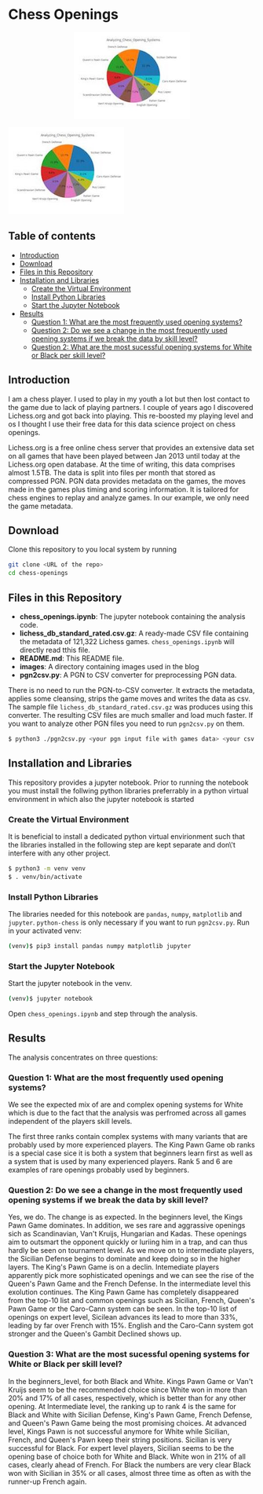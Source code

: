 # Chess Openings

<p align="center">
  <img src="images/Analyzing_Chess_Opening_Systems.jpg?raw=true"/>
</p>

![Analyzing Chess Opening Systems](images/Analyzing_Chess_Opening_Systems.jpg)

## Table of contents

- [Introduction](#Introduction)
- [Download](#Download)
- [Files in this Repository](#Files-in-this-Repository)
- [Installation and Libraries](#Installation-and-Libraries)
  - [Create the Virtual Environment](#Create-the-Virtual-Environment)
  - [Install Python Libraries](#Install-Python-Libraries)
  - [Start the Jupyter Notebook](#Start-the-Jupyter-Notebook)
- [Results](#Results)
  - [Question 1: What are the most frequently used opening systems?](#question-1-what-are-the-most-frequently-used-opening-systems)
  - [Question 2: Do we see a change in the most frequently used opening systems if we break the data by skill level?](#question-2-do-we-see-a-change-in-the-most-frequently-used-opening-systems-if-we-break-the-data-by-skill-level)
  - [Question 2: What are the most sucessful opening systems for White or Black per skill level?](#what-are-the-most-sucessful-opening-systems-for-white-or-black-per-skill-level)


## Introduction

I am a chess player. I used to play in my youth a lot but then lost
contact to the game due to lack of playing partners. I couple of
years ago I discovered Lichess.org and got back into playing. This
re-boosted my playing level and os I thought I use their free data
for this data science project on chess openings.

Lichess.org is a free online chess server that provides an extensive
data set on all games that have been played between Jan 2013 until
today at the Lichess.org open database. At the time of writing, this
data comprises almost 1.5TB. The data is split into files per month
that stored as compressed PGN. PGN data provides metadata on the games,
the moves made in the games plus timing and scoring information. It
is tailored for chess engines to replay and analyze games.
In our example, we only need the game metadata.

## Download

Clone this repository to you local system by running

``` bash
git clone <URL of the repo>
cd chess-openings
```

## Files in this Repository

- **chess_openings.ipynb**: The jupyter notebook containing the
  analysis code.
- **lichess_db_standard_rated.csv.gz**: A ready-made CSV file
  containing the metadata of 121,322 Lichess games.
  `chess_openings.ipynb` will directly read tthis file.
- **README.md**: This README file.
- **images**: A directory containing images used in the blog
- **pgn2csv.py**: A PGN to CSV converter for preprocessing PGN data. 

There is no need to run the PGN-to-CSV converter. It extracts the
metadata, applies some cleansing, strips the game moves and writes
the data as csv. The sample file `lichess_db_standard_rated.csv.gz`
was produces using this converter. The resulting CSV files are much
smaller and load much faster. If you want to analyze other PGN files
you need to run `pgn2csv.py` on them. 

``` bash
$ python3 ./pgn2csv.py <your pgn input file with games data> <your csv output file>
```

## Installation and Libraries

This repository provides a jupyter notebook. Prior to running the
notebook you must install the follwing python libraries preferrably
in a python virtual environment in which also the jupyter notebook is
started

### Create the Virtual Environment

It is beneficial to install a dedicated python virtual envirionment
such that the libraries installed in the following step are kept separate
and don\\'t interfere with any other project.

``` bash
$ python3 -m venv venv
$ . venv/bin/activate
```

### Install Python Libraries

The libraries needed for this notebook are `pandas`, `numpy`, `matplotlib`
and `jupyter`. `python-chess` is only necessary if you want to run
`pgn2csv.py`. Run in your activated venv:

``` bash
(venv)$ pip3 install pandas numpy matplotlib jupyter
```

### Start the Jupyter Notebook

Start the jupyter notebook in the venv.

``` bash
(venv)$ jupyter notebook
```

Open `chess_openings.ipynb` and step through the analysis.

## Results

The analysis concentrates on three questions:

### Question 1: What are the most frequently used opening systems?

We see the expected mix of are and complex opening systems for White which is due to the fact that the analysis was perfromed across all games independent of the players skill levels.  

The first three ranks contain complex systems with many variants that are probably used by more experienced players.
The King Pawn Game ob ranks is a special case sice it is both a system that beginners learn first as well as a system that is used by many experienced players. Rank 5 and 6 are examples of rare openings probably used by beginners.

### Question 2: Do we see a change in the most frequently used opening systems if we break the data by skill level?

Yes, we do. The change is as expected. In the beginners level, the Kings Pawn Game dominates. In addition, we ses rare and aggrassive openings sich as Scandinavian, Van't Kruijs, Hungarian and Kadas. These openings aim to outsmart the opponent quickly or luriing him in a trap, and can thus hardly be seen on tournament level. As we move on to intermediate players, the Sicilian Defense begins to dominate and keep doing so in the higher layers. The King's Pawn Game is on a declin. Intemediate players apparently pick more sophisticated openings and we can see the rise of the Queen's Pawn Game and the French Defense. In the intermediate level this exolution continues. The King Pawn Game has completely disappeared from the top-10 list and common openings such as Sicilian, French, Queen's Pawn Game or the Caro-Cann system can be seen. In the top-10 list of openings on expert level, Sicilean advances its lead to more than 33%, leading by far over French with 15%. English and the Caro-Cann system got stronger and the Queen's Gambit Declined shows up.  

### Question 3: What are the most sucessful opening systems for White or Black per skill level?

In the beginners_level, for both Black and White. Kings Pawn Game or Van't Kruijs seem to be the recommended choice since White won in more than 20% and 17% of all cases, respectively, which is better than for any other opening. At Intermediate level, the ranking up to rank 4 is the same for Black and White with Sicilian Defense, King's Pawn Game,
French Defense, and Queen's Pawn Game being the most promising choices. At advanced level, Kings Pawn is not successful anymore for White while Sicilian, French, and Queen's Pawn keep their string positions. Sicilian is very successful for Black. For expert level players, Sicilian seems to be the opening base of choice both for White and Black. White won in 21% of all cases, clearly ahead of French. For Black the numbers are very clear Black won with Sicilian in 35% or all cases, almost three time as often as with the runner-up French again. 

	 



